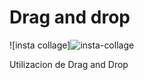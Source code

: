 # Drag and drop
![insta collage]![insta-collage](https://user-images.githubusercontent.com/37587788/45273419-474b6a00-b478-11e8-8195-31f04700e83f.png)

Utilizacion de Drag and Drop